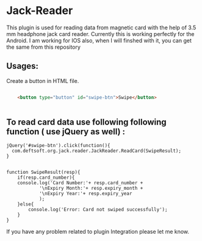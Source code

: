 # Jack-Reader
This plugin is used for reading data from magnetic card with the help of 3.5 mm headphone jack card reader. Currently this is working perfectly for the Android. I am working for IOS also, when I will finshed with it, you can get the same from this repository

## Usages:
Create a button in HTML file.
```html

    <button type="button" id="swipe-btn">Swipe</button>
    
```


## To read card data use following following function ( use jQuery as well) : 

    jQuery('#swipe-btn').click(function(){
      com.deftsoft.org.jack.reader.JackReader.ReadCard(SwipeResult);
    }
    
    
    function SwipeResult(resp){
	    if(resp.card_number){
		console.log('Card Number:'+ resp.card_number +
			    '\nExpiry Month:'+ resp.expiry_month +
			    '\nExpiry Year:'+ resp.expiry_year
			    );
		}else{
			console.log('Error: Card not swiped successfully');
		}
    }
    
If you have any problem related to plugin Integration please let me know.    
    
